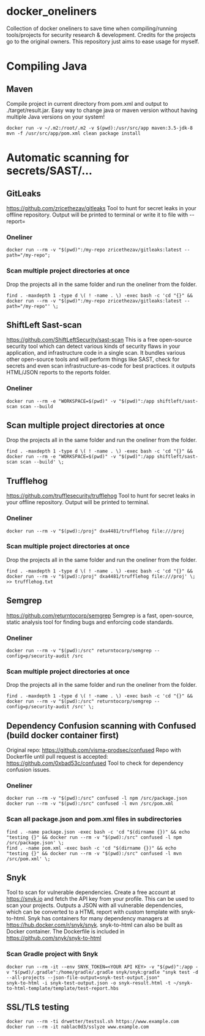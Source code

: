 # docker_oneliners
Collection of docker oneliners to save time when compiling/running tools/projects for security research &amp; development. Credits for the projects go to the original owners. This repository just aims to ease usage for myself.

# Compiling Java
## Maven
Compile project in current directory from pom.xml and output to ./target/result.jar. Easy way to change java or maven version without having multiple Java versions on your system!
```
docker run -v ~/.m2:/root/.m2 -v $(pwd):/usr/src/app maven:3.5-jdk-8 mvn -f /usr/src/app/pom.xml clean package install
```


# Automatic scanning for secrets/SAST/...
## GitLeaks
https://github.com/zricethezav/gitleaks
Tool to hunt for secret leaks in your offline repository. Output will be printed to terminal or write it to file with --report=

### Oneliner
```
docker run --rm -v "$(pwd)":/my-repo zricethezav/gitleaks:latest --path="/my-repo";
```

### Scan multiple project directories at once
Drop the projects all in the same folder and run the oneliner from the folder.
```
find . -maxdepth 1 -type d \( ! -name . \) -exec bash -c 'cd "{}" && docker run --rm -v "$(pwd)":/my-repo zricethezav/gitleaks:latest --path="/my-repo"' \;
```

## ShiftLeft Sast-scan
https://github.com/ShiftLeftSecurity/sast-scan
This is a free open-source security tool which can detect various kinds of security flaws in your application, and infrastructure code in a single scan. It bundles various other open-source tools and will perform things like SAST, check for secrets and even scan infrastructure-as-code for best practices. it outputs HTML/JSON reports to the reports folder.

### Oneliner
```
docker run --rm -e "WORKSPACE=$(pwd)" -v "$(pwd)":/app shiftleft/sast-scan scan --build
```

## Scan multiple project directories at once
Drop the projects all in the same folder and run the oneliner from the folder.
```
find . -maxdepth 1 -type d \( ! -name . \) -exec bash -c 'cd "{}" && docker run --rm -e "WORKSPACE=$(pwd)" -v "$(pwd)":/app shiftleft/sast-scan scan --build' \;
```

## Trufflehog
https://github.com/trufflesecurity/trufflehog
Tool to hunt for secret leaks in your offline repository. Output will be printed to terminal.

### Oneliner
```
docker run --rm -v "$(pwd):/proj" dxa4481/trufflehog file:///proj
```

### Scan multiple project directories at once
Drop the projects all in the same folder and run the oneliner from the folder.
```
find . -maxdepth 1 -type d \( ! -name . \) -exec bash -c 'cd "{}" && docker run --rm -v "$(pwd):/proj" dxa4481/trufflehog file:///proj' \; >> trufflehog.txt
```

## Semgrep
https://github.com/returntocorp/semgrep
Semgrep is a fast, open-source, static analysis tool for finding bugs and enforcing code standards.

### Oneliner
```
docker run --rm -v "$(pwd):/src" returntocorp/semgrep --config=p/security-audit /src
```

### Scan multiple project directories at once
Drop the projects all in the same folder and run the oneliner from the folder.
```
find . -maxdepth 1 -type d \( ! -name . \) -exec bash -c 'cd "{}" && docker run --rm -v "$(pwd):/src" returntocorp/semgrep --config=p/security-audit /src' \;
```

## Dependency Confusion scanning with Confused (build docker container first)
Original repo: https://github.com/visma-prodsec/confused
Repo with Dockerfile until pull request is accepted: https://github.com/0xbad53c/confused
Tool to check for dependency confusion issues.

### Oneliner
```
docker run --rm -v "$(pwd):/src" confused -l npm /src/package.json
docker run --rm -v "$(pwd):/src" confused -l mvn /src/pom.xml
```

### Scan all package.json and pom.xml files in subdirectories
```
find . -name package.json -exec bash -c 'cd "$(dirname {})" && echo "testing {}" && docker run --rm -v "$(pwd):/src" confused -l npm /src/package.json' \;
find . -name pom.xml -exec bash -c 'cd "$(dirname {})" && echo "testing {}" && docker run --rm -v "$(pwd):/src" confused -l mvn /src/pom.xml' \;
```

## Snyk
Tool to scan for vulnerable dependencies.
Create a free account at https://snyk.io and fetch the API key from your profile. This can be used to scan your projects. Outputs a JSON with all vulnerable dependencies, which can be converted to a HTML report with custom template with snyk-to-html. Snyk has containers for many dependency managers at https://hub.docker.com/r/snyk/snyk.
snyk-to-html can also be built as Docker container. The Dockerfile is included in https://github.com/snyk/snyk-to-html

### Scan Gradle project with Snyk
```
docker run --rm -it --env SNYK_TOKEN=<YOUR API KEY> -v "$(pwd)":/app -v "$(pwd)/.gradle":/home/gradle/.gradle snyk/snyk:gradle "snyk test -d --all-projects --json-file-output=snyk-test-output.json"
snyk-to-html -i snyk-test-output.json -o snyk-result.html -t ~/snyk-to-html-template/template/test-report.hbs
```

## SSL/TLS testing
```
docker run --rm -ti drwetter/testssl.sh https://www.example.com
docker run --rm -it nablac0d3/sslyze www.example.com
```
